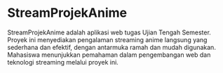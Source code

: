 # StreamProjekAnime
StreamProjekAnime adalah aplikasi web tugas Ujian Tengah Semester. Proyek ini menyediakan pengalaman streaming anime langsung yang sederhana dan efektif, dengan antarmuka ramah dan mudah digunakan. Mahasiswa menunjukkan pemahaman dalam pengembangan web dan teknologi streaming melalui proyek ini.
